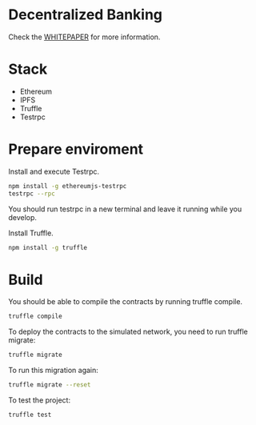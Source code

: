 # Decentralized Banking

Check the [WHITEPAPER](WHITEPAPER.md) for more information.

# Stack

* Ethereum
* IPFS
* Truffle
* Testrpc

# Prepare enviroment

Install and execute Testrpc. 
```bash
npm install -g ethereumjs-testrpc
testrpc --rpc
```
You should run testrpc in a new terminal and leave it running while you develop.

Install Truffle.
```bash
npm install -g truffle
```

# Build

You should be able to compile the contracts by running truffle compile.
```bash
truffle compile
```

To deploy the contracts to the simulated network, you need to run truffle migrate:
```bash
truffle migrate
```
To run this migration again:
```bash
truffle migrate --reset
```

To test the project:
```
truffle test
```